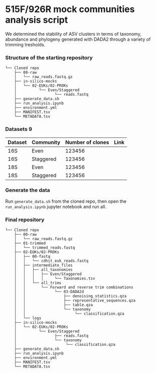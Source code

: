 # 515F/926R mock communities analysis script

We determined the stability of ASV clusters in terms of taxonomy, abundance and phylogeny generated with DADA2 through a variety of trimming tresholds.

### Structure of the starting repository

```Working directory  
└── Cloned repo  
    ├── 00-raw  
    │   └── raw_reads.fastq.gz  
    ├── in-silico-mocks  
    │   └── 02-EUKs/02-PROKs  
    │          └── Even/Staggered  
    │                 └── reads.fastq  
    ├── generate_data.sh
    ├── run_analysis.ipynb
    ├── environment.yml
    ├── MANIFEST.tsv
    └── METADATA.tsv
 ```
    
### Datasets 9   
| Dataset       | Community     | Number of clones     | Link | 
| ------------- | ------------- | ------------------ |------|
| 16S           | Even          | 123456  |
| 16S           | Staggered     | 123456  |
| 18S           | Even          | 123456  |
| 18S           | Staggered     | 123456  |

### Generate the data
Run ```generate_data.sh``` from the cloned repo, then open the ```run_analysis.ipynb``` jupyter notebook and run all.

### Final repository

```Working directory  
└── Cloned repo  
    ├── 00-raw  
    │   └── raw_reads.fastq.gz  
    ├── 01-trimmed  
    │   └── trimmed_reads.fastq  
    ├── 02-EUKs/02-PROKs  
    │   ├── 00-fastq  
    │   │   └── cdhit_euk_reads.fastq  
    │   ├── intermediate_files  
    │   │   ├── all_taxonomies  
    │   │   │   ├── Even/Staggered
    │   │   │   │     └── Taxonomies.tsv  
    │   │   └── all_trims  
    │   │       └── Forward and reverse trim combinations  
    │   │             └── 03-DADA2d  
    │   │                 ├── denoising_statistics.qza  
    │   │                 ├── representative_sequences.qza  
    │   │                 ├── table.qza  
    │   │                 └── taxonomy  
    │   │                      └── classification.qza  
    │   └── logs  
    ├── in-silico-mocks  
    │   └── 02-EUKs/02-PROKs  
    │          └── Even/Staggered  
    │                 ├── reads.fastq  
    │                 └── taxonomy  
    │                      └── classification.qza     
    ├── generate_data.sh
    ├── run_analysis.ipynb
    ├── environment.yml
    ├── MANIFEST.tsv
    └── METADATA.tsv
```
